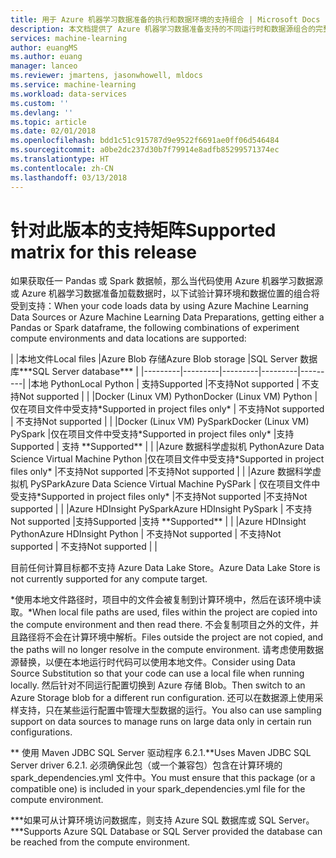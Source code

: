 ```yaml
---
title: 用于 Azure 机器学习数据准备的执行和数据环境的支持组合 | Microsoft Docs
description: 本文档提供了 Azure 机器学习数据准备支持的不同运行时和数据源组合的完整列表
services: machine-learning
author: euangMS
ms.author: euang
manager: lanceo
ms.reviewer: jmartens, jasonwhowell, mldocs
ms.service: machine-learning
ms.workload: data-services
ms.custom: ''
ms.devlang: ''
ms.topic: article
ms.date: 02/01/2018
ms.openlocfilehash: bdd1c51c915787d9e9522f6691ae0ff06d546484
ms.sourcegitcommit: a0be2dc237d30b7f79914e8adfb85299571374ec
ms.translationtype: HT
ms.contentlocale: zh-CN
ms.lasthandoff: 03/13/2018
---
```

# <a name="supported-matrix-for-this-release"></a><span data-ttu-id="3e774-103">针对此版本的支持矩阵</span><span class="sxs-lookup"><span data-stu-id="3e774-103">Supported matrix for this release</span></span> 
<span data-ttu-id="3e774-104">如果获取任一 Pandas 或 Spark 数据帧，那么当代码使用 Azure 机器学习数据源或 Azure 机器学习数据准备加载数据时，以下试验计算环境和数据位置的组合将受到支持：</span><span class="sxs-lookup"><span data-stu-id="3e774-104">When your code loads data by using Azure Machine Learning Data Sources or Azure Machine Learning Data Preparations, getting either a Pandas or Spark dataframe, the following combinations of experiment compute environments and data locations are supported:</span></span>

|     |<span data-ttu-id="3e774-105">本地文件</span><span class="sxs-lookup"><span data-stu-id="3e774-105">Local files</span></span>  |<span data-ttu-id="3e774-106">Azure Blob 存储</span><span class="sxs-lookup"><span data-stu-id="3e774-106">Azure Blob storage</span></span>  |<span data-ttu-id="3e774-107">SQL Server 数据库\*\*\*</span><span class="sxs-lookup"><span data-stu-id="3e774-107">SQL Server database\*\*\*</span></span>  |
|---------|---------|---------|---------|---------|
|<span data-ttu-id="3e774-108">本地 Python</span><span class="sxs-lookup"><span data-stu-id="3e774-108">Local Python</span></span>    |     <span data-ttu-id="3e774-109">支持</span><span class="sxs-lookup"><span data-stu-id="3e774-109">Supported</span></span>    |<span data-ttu-id="3e774-110">不支持</span><span class="sxs-lookup"><span data-stu-id="3e774-110">Not supported</span></span>         | <span data-ttu-id="3e774-111">不支持</span><span class="sxs-lookup"><span data-stu-id="3e774-111">Not supported</span></span>        |         |
|<span data-ttu-id="3e774-112">Docker (Linux VM) Python</span><span class="sxs-lookup"><span data-stu-id="3e774-112">Docker (Linux VM) Python</span></span>     |<span data-ttu-id="3e774-113">仅在项目文件中受支持\*</span><span class="sxs-lookup"><span data-stu-id="3e774-113">Supported in project files only\*</span></span>         | <span data-ttu-id="3e774-114">不支持</span><span class="sxs-lookup"><span data-stu-id="3e774-114">Not supported</span></span>        |        <span data-ttu-id="3e774-115">不支持</span><span class="sxs-lookup"><span data-stu-id="3e774-115">Not supported</span></span> |         |
|<span data-ttu-id="3e774-116">Docker (Linux VM) PySpark</span><span class="sxs-lookup"><span data-stu-id="3e774-116">Docker (Linux VM) PySpark</span></span>     |<span data-ttu-id="3e774-117">仅在项目文件中受支持\*</span><span class="sxs-lookup"><span data-stu-id="3e774-117">Supported in project files only\*</span></span>     |<span data-ttu-id="3e774-118">支持</span><span class="sxs-lookup"><span data-stu-id="3e774-118">Supported</span></span>         | <span data-ttu-id="3e774-119">支持 \**</span><span class="sxs-lookup"><span data-stu-id="3e774-119">Supported**</span></span>        |         |
|<span data-ttu-id="3e774-120">Azure 数据科学虚拟机 Python</span><span class="sxs-lookup"><span data-stu-id="3e774-120">Azure Data Science Virtual Machine Python</span></span>     |<span data-ttu-id="3e774-121">仅在项目文件中受支持\*</span><span class="sxs-lookup"><span data-stu-id="3e774-121">Supported in project files only\*</span></span>         |<span data-ttu-id="3e774-122">不支持</span><span class="sxs-lookup"><span data-stu-id="3e774-122">Not supported</span></span>         |<span data-ttu-id="3e774-123">不支持</span><span class="sxs-lookup"><span data-stu-id="3e774-123">Not supported</span></span>         |         |
|<span data-ttu-id="3e774-124">Azure 数据科学虚拟机 PySPark</span><span class="sxs-lookup"><span data-stu-id="3e774-124">Azure Data Science Virtual Machine PySPark</span></span>     | <span data-ttu-id="3e774-125">仅在项目文件中受支持\*</span><span class="sxs-lookup"><span data-stu-id="3e774-125">Supported in project files only\*</span></span>        |<span data-ttu-id="3e774-126">不支持</span><span class="sxs-lookup"><span data-stu-id="3e774-126">Not supported</span></span>         |<span data-ttu-id="3e774-127">不支持</span><span class="sxs-lookup"><span data-stu-id="3e774-127">Not supported</span></span>         |         |
|<span data-ttu-id="3e774-128">Azure HDInsight PySpark</span><span class="sxs-lookup"><span data-stu-id="3e774-128">Azure HDInsight PySpark</span></span>     | <span data-ttu-id="3e774-129">不支持</span><span class="sxs-lookup"><span data-stu-id="3e774-129">Not supported</span></span>        |<span data-ttu-id="3e774-130">支持</span><span class="sxs-lookup"><span data-stu-id="3e774-130">Supported</span></span>         |<span data-ttu-id="3e774-131">支持 \*\*</span><span class="sxs-lookup"><span data-stu-id="3e774-131">Supported**</span></span>         |         |
|<span data-ttu-id="3e774-132">Azure HDInsight Python</span><span class="sxs-lookup"><span data-stu-id="3e774-132">Azure HDInsight Python</span></span>     | <span data-ttu-id="3e774-133">不支持</span><span class="sxs-lookup"><span data-stu-id="3e774-133">Not supported</span></span>        | <span data-ttu-id="3e774-134">不支持</span><span class="sxs-lookup"><span data-stu-id="3e774-134">Not supported</span></span>        | <span data-ttu-id="3e774-135">不支持</span><span class="sxs-lookup"><span data-stu-id="3e774-135">Not supported</span></span>        |         |

<span data-ttu-id="3e774-136">目前任何计算目标都不支持 Azure Data Lake Store。</span><span class="sxs-lookup"><span data-stu-id="3e774-136">Azure Data Lake Store is not currently supported for any compute target.</span></span>

<span data-ttu-id="3e774-137">\*使用本地文件路径时，项目中的文件会被复制到计算环境中，然后在该环境中读取。</span><span class="sxs-lookup"><span data-stu-id="3e774-137">\*When local file paths are used, files within the project are copied into the compute environment and then read there.</span></span> <span data-ttu-id="3e774-138">不会复制项目之外的文件，并且路径将不会在计算环境中解析。</span><span class="sxs-lookup"><span data-stu-id="3e774-138">Files outside the project are not copied, and the paths will no longer resolve in the compute environment.</span></span> <span data-ttu-id="3e774-139">请考虑使用数据源替换，以便在本地运行时代码可以使用本地文件。</span><span class="sxs-lookup"><span data-stu-id="3e774-139">Consider using Data Source Substitution so that your code can use a local file when running locally.</span></span> <span data-ttu-id="3e774-140">然后针对不同运行配置切换到 Azure 存储 Blob。</span><span class="sxs-lookup"><span data-stu-id="3e774-140">Then switch to an Azure Storage blob for a different run configuration.</span></span> <span data-ttu-id="3e774-141">还可以在数据源上使用采样支持，只在某些运行配置中管理大型数据的运行。</span><span class="sxs-lookup"><span data-stu-id="3e774-141">You also can use sampling support on data sources to manage runs on large data only in certain run configurations.</span></span>

<span data-ttu-id="3e774-142">\** 使用 Maven JDBC SQL Server 驱动程序 6.2.1.</span><span class="sxs-lookup"><span data-stu-id="3e774-142">**Uses Maven JDBC SQL Server driver 6.2.1.</span></span> <span data-ttu-id="3e774-143">必须确保此包（或一个兼容包）包含在计算环境的 spark_dependencies.yml 文件中。</span><span class="sxs-lookup"><span data-stu-id="3e774-143">You must ensure that this package (or a compatible one) is included in your spark_dependencies.yml file for the compute environment.</span></span>

<span data-ttu-id="3e774-144">\*\*\*如果可从计算环境访问数据库，则支持 Azure SQL 数据库或 SQL Server。</span><span class="sxs-lookup"><span data-stu-id="3e774-144">\*\*\*Supports Azure SQL Database or SQL Server provided the database can be reached from the compute environment.</span></span> 

